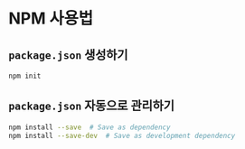# NPM 사용법

## `package.json` 생성하기

`npm init`


## `package.json` 자동으로 관리하기

```sh
npm install --save  # Save as dependency
npm install --save-dev  # Save as development dependency
```

